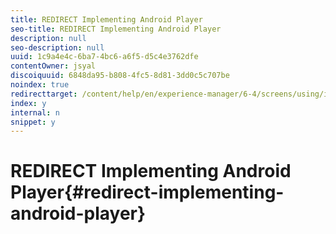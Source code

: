 ```yaml
---
title: REDIRECT Implementing Android Player
seo-title: REDIRECT Implementing Android Player
description: null
seo-description: null
uuid: 1c9a4e4c-6ba7-4bc6-a6f5-d5c4e3762dfe
contentOwner: jsyal
discoiquuid: 6848da95-b808-4fc5-8d81-3dd0c5c707be
noindex: true
redirecttarget: /content/help/en/experience-manager/6-4/screens/using/implementing-android-player
index: y
internal: n
snippet: y
---
```


# REDIRECT Implementing Android Player{#redirect-implementing-android-player}

